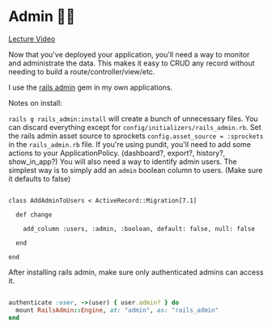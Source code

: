 # Admin 🧑‍💼

[Lecture Video](https://youtu.be/GBTeAbqeC14)

Now that you've deployed your application, you'll need a way to monitor and administrate the data. This makes it easy to CRUD any record without needing to build a route/controller/view/etc. 

I use the [rails admin](https://github.com/railsadminteam/rails_admin) gem in my own applications.

Notes on install:

`rails g rails_admin:install` will create a bunch of unnecessary files. You can discard everything except for `config/initializers/rails_admin.rb`.
Set the rails admin asset source to sprockets `config.asset_source = :sprockets` in the `rails_admin.rb` file.
If you're using pundit, you'll need to add some actions to your ApplicationPolicy. (dashboard?, export?, history?, show_in_app?)
You will also need a way to identify admin users. The simplest way is to simply add an `admin` boolean column to users. (Make sure it defaults to false)

```

class AddAdminToUsers < ActiveRecord::Migration[7.1]

  def change

    add_column :users, :admin, :boolean, default: false, null: false

  end

end

```

After installing rails admin, make sure only authenticated admins can access it.

```routes.rb

authenticate :user, ->(user) { user.admin? } do
  mount RailsAdmin::Engine, at: "admin", as: "rails_admin"
end
```
